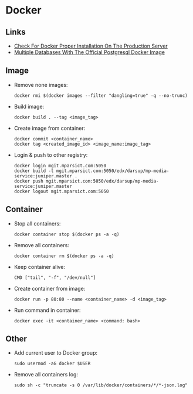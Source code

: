 # Docker

## Links

- [Check For Docker Proper Installation On The Production Server](https://github.com/docker/docker-bench-security)
- [Multiple Databases With The Official Postgresql Docker Image](https://github.com/mrts/docker-postgresql-multiple-databases)

## Image

- Remove none images:

  ```
  docker rmi $(docker images --filter "dangling=true" -q --no-trunc)
  ```

- Build image:

  ```
  docker build . --tag <image_tag>
  ```

- Create image from container:

  ```
  docker commit <container_name>
  docker tag <created_image_id> <image_name:image_tag>
  ```

- Login & push to other registry:

  ```
  docker login mgit.mparsict.com:5050
  docker build -t mgit.mparsict.com:5050/edx/darsup/mp-media-service:juniper.master .
  docker push mgit.mparsict.com:5050/edx/darsup/mp-media-service:juniper.master
  docker logout mgit.mparsict.com:5050
  ```

## Container

- Stop all containers:

  ```
  docker container stop $(docker ps -a -q)
  ```

- Remove all containers:

  ```
  docker container rm $(docker ps -a -q)
  ```

- Keep container alive:

  ```
  CMD ["tail", "-f", "/dev/null"]
  ```

- Create container from image:

  ```
  docker run -p 80:80 --name <container_name> -d <image_tag>
  ```

- Run command in container:

  ```
  docker exec -it <container_name> <command: bash>
  ```

## Other

- Add current user to Docker group:

  ```
  sudo usermod -aG docker $USER
  ```

- Remove all containers log:

  ```
  sudo sh -c "truncate -s 0 /var/lib/docker/containers/*/*-json.log"
  ```
